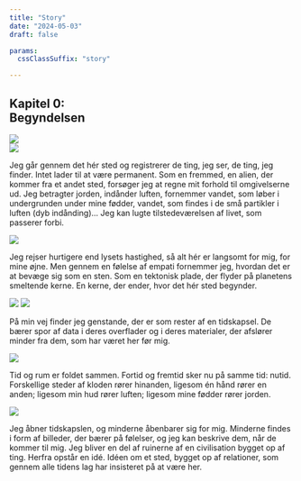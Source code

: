```yaml
---
title: "Story"
date: "2024-05-03"
draft: false

params:
  cssClassSuffix: "story"

---
```

<h2>Kapitel 0:<br>
    Begyndelsen</h2>
<img src="/images/shamanObj.png">
<br>
<img src="/images/Mirroring_map_grey2.png" class="stickyMap front">
<div class="textBox blue">
    <p>Jeg går gennem det hér sted og registrerer de ting, jeg ser, de ting, jeg finder. Intet lader til at være permanent. Som en fremmed, en alien, der kommer fra et andet sted, forsøger jeg at regne mit forhold til omgivelserne ud. Jeg betragter jorden, indånder luften, fornemmer vandet, som løber i undergrunden under mine fødder, vandet, som findes i de små partikler i luften (dyb indånding)... Jeg kan lugte tilstedeværelsen af livet, som passerer forbi.</p>
</div>
<div class="sH"></div>
<img src="/images/mirroring_water.png" class="stickyMap front">
<div class="textBox green">
    <p>Jeg rejser hurtigere end lysets hastighed, så alt hér er langsomt for mig, for mine øjne. Men gennem en følelse af empati fornemmer jeg, hvordan det er at bevæge sig som en sten. Som en tektonisk plade, der flyder på planetens smeltende kerne. En kerne, der ender, hvor det hér sted begynder.</p>
</div>
<img src="/images/yellow_ground2.png" class="stickyMap back">
<img src="/images/red_ground.png" class="stickyMap mid">
 <div class="textBox dPink">
    <p>På min vej finder jeg genstande, der er som rester af en tidskapsel. De bærer spor af data i deres overflader og i deres materialer, der afslører minder fra dem, som har været her før mig.</p>
 </div>
 <img src="/images/Mirroring_map_green.png" class="stickyMap middle">
 <div class="textBox orange">
    <p>Tid og rum er foldet sammen. Fortid og fremtid sker nu på samme tid: nutid. Forskellige steder af kloden rører hinanden, ligesom én hånd rører en anden; ligesom min hud rører luften; ligesom mine fødder rører jorden.</p>
 </div>
 <img src="/images/shamanObj.png" class="shaman">
 <div class="textBox">
     <p>Jeg åbner tidskapslen, og minderne åbenbarer sig for mig. Minderne findes i form af billeder, der bærer på følelser, og jeg kan beskrive dem, når de kommer til mig. Jeg bliver en del af ruinerne af en civilisation bygget op af ting. Herfra opstår en idé. Idéen om et sted, bygget op af relationer, som gennem alle tidens lag har insisteret på at være her.</p>
 </div>
 <div class="lH"></div>
